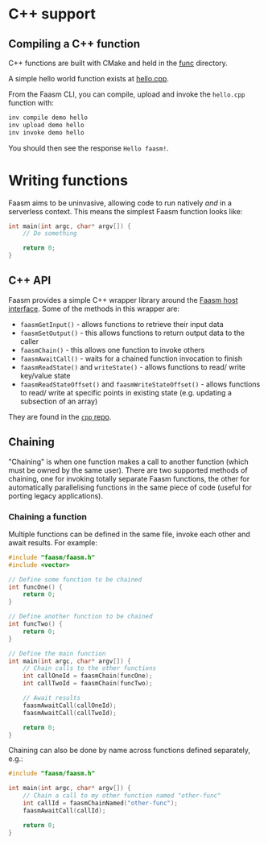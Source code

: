 # C++ support

## Compiling a C++ function

C++ functions are built with CMake and held in the [func](../func) directory.

A simple hello world function exists at [hello.cpp](../func/demo/hello.cpp).

From the Faasm CLI, you can compile, upload and invoke the `hello.cpp`
function with:

```bash
inv compile demo hello
inv upload demo hello
inv invoke demo hello
```

You should then see the response `Hello faasm!`.

# Writing functions

Faasm aims to be uninvasive, allowing code to run natively _and_ in a serverless
context. This means the simplest Faasm function looks like:

```c++
int main(int argc, char* argv[]) {
    // Do something

    return 0;
}
```

## C++ API

Faasm provides a simple C++ wrapper library around the [Faasm host
interface](host_interface.md).  Some of the methods in this wrapper are:

- `faasmGetInput()` - allows functions to retrieve their input data
- `faasmSetOutput()` - this allows functions to return output data to the caller
- `faasmChain()` - this allows one function to invoke others
- `faasmAwaitCall()` - waits for a chained function invocation to finish
- `faasmReadState()` and `writeState()` - allows functions to read/ write
  key/value state
- `faasmReadStateOffset()` and `faasmWriteStateOffset()` - allows functions to
  read/ write at specific points in existing state (e.g. updating a subsection
  of an array)

They are found in the [`cpp` repo](https://github.com/faasm/cpp/tree/main/libfaasm).

## Chaining

"Chaining" is when one function makes a call to another function (which must be
owned by the same user).  There are two supported methods of chaining, one for
invoking totally separate Faasm functions, the other for automatically
parallelising functions in the same piece of code (useful for porting legacy
applications).

### Chaining a function

Multiple functions can be defined in the same file, invoke each other and await
results. For example:

```c++
#include "faasm/faasm.h"
#include <vector>

// Define some function to be chained
int funcOne() {
    return 0;
}

// Define another function to be chained
int funcTwo() {
    return 0;
}

// Define the main function
int main(int argc, char* argv[]) {
    // Chain calls to the other functions
    int callOneId = faasmChain(funcOne);
    int callTwoId = faasmChain(funcTwo);

    // Await results
    faasmAwaitCall(callOneId);
    faasmAwaitCall(callTwoId);

    return 0;
}
```

Chaining can also be done by name across functions defined separately, e.g.:

```c++
#include "faasm/faasm.h"

int main(int argc, char* argv[]) {
    // Chain a call to my other function named "other-func"
    int callId = faasmChainNamed("other-func");
    faasmAwaitCall(callId);

    return 0;
}
```

